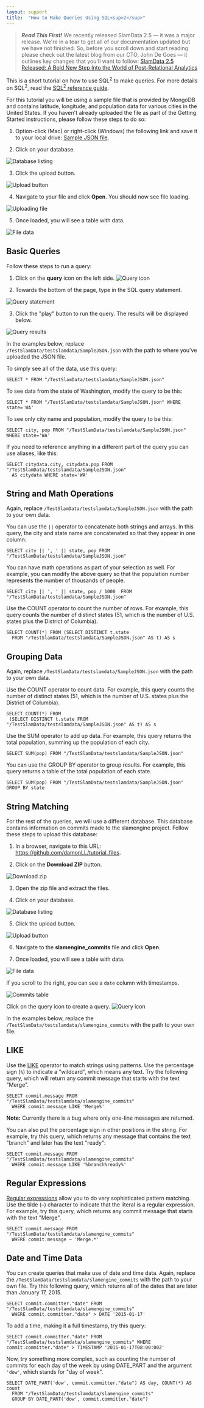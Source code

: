 ```yaml
---
layout: support
title:  "How to Make Queries Using SQL<sup>2</sup>"
---
```


> ***Read This First!***
> We recently released SlamData 2.5 — it was a major release. We're in a tear to get all of our documentation updated but we have not finished. So, before you scroll down and start reading please check out the latest blog from our CTO, John De Goes — it outlines key changes that you'll want to follow: [SlamData 2.5 Released: A Bold New Step Into the World of Post-Relational Analytics](/releases/2016/02/19/slamdata-2-5-released-a-bold-new-step-into-the-world-of-post-relational-analytics.html)


This is a short tutorial on how to use SQL<sup>2</sup> to make queries. For more details on SQL<sup>2</sup>, read the [SQL<sup>2</sup> reference guide](/documentation/reference/#sql<sup>2</sup>reference).

For this tutorial you will be using a sample file that is provided by MongoDB and contains latitude, longitude, and population data for various cities in the United States. If you haven't already uploaded the file as part of the Getting Started instructions, please follow these steps to do so:

1. Option-click (Mac) or right-click (Windows) the following link and save it to your local drive: [Sample JSON file](http://media.mongodb.org/zips.json?_ga=1.138295545.8598417.1408291048).

2. Click on your database. </br>

![Database listing](/images/screenshots/getting-started-db-listed.png)

3. Click the upload button. </br>

![Upload button](/images/screenshots/getting-started-upload.png)

4. Navigate to your file and click **Open**. You should now see file loading. </br>

![Uploading file](/images/screenshots/getting-started-file-loading.png)

5. Once loaded, you will see a table with data. </br>

![File data](/images/screenshots/how-to-sql2-table.png)





## Basic Queries

Follow these steps to run a query:

1. Click on the **query** icon on the left side. ![Query icon](/images/screenshots/front-end-query-icon.png)

2. Towards the bottom of the page, type in the SQL query statement. </br>

![Query statement](/images/screenshots/how-to-sql2-type-query.png)

3. Click the "play" button to run the query. The results will be displayed below.  </br>

![Query results](/images/screenshots/how-to-sql2-all-query-results.png)


In the examples below, replace `/TestSlamData/testslamdata/SampleJSON.json` with the path to where you've uploaded the JSON file.

To simply see all of the data, use this query:

    SELECT * FROM "/TestSlamData/testslamdata/SampleJSON.json"

To see data from the state of Washington, modify the query to be this:

    SELECT * FROM "/TestSlamData/testslamdata/SampleJSON.json" WHERE state='WA'

To see only city name and population, modify the query to be this:

    SELECT city, pop FROM "/TestSlamData/testslamdata/SampleJSON.json" WHERE state='WA'

If you need to reference anything in a different part of the query you can
use aliases, like this:

    SELECT citydata.city, citydata.pop FROM "/TestSlamData/testslamdata/SampleJSON.json"
      AS citydata WHERE state='WA'





## String and Math Operations

Again, replace `/TestSlamData/testslamdata/SampleJSON.json` with the path to your own data.

You can use the `||` operator to concatenate both strings and arrays. In this query,
the city and state name are concatenated so that they appear in one column:

    SELECT city || ', ' || state, pop FROM "/TestSlamData/testslamdata/SampleJSON.json"

You can have math operations as part of your selection as well. For example, you
can modify the above query so that the population number represents the number
of thousands of people.

    SELECT city || ', ' || state, pop / 1000  FROM "/TestSlamData/testslamdata/SampleJSON.json"

Use the COUNT operator to count the number of rows. For example, this query
counts the number of distinct states (51, which is the number of U.S. states
plus the District of Columbia).

    SELECT COUNT(*) FROM (SELECT DISTINCT t.state
      FROM "/TestSlamData/testslamdata/SampleJSON.json" AS t) AS s






## Grouping Data

Again, replace `/TestSlamData/testslamdata/SampleJSON.json` with the path to your own data.

Use the COUNT operator to count data. For example, this query
counts the number of distinct states (51, which is the number of U.S. states
plus the District of Columbia).

    SELECT COUNT(*) FROM
     (SELECT DISTINCT t.state FROM "/TestSlamData/testslamdata/SampleJSON.json" AS t) AS s

Use the SUM operator to add up data. For example, this query returns the total
population, summing up the population of each city.

    SELECT SUM(pop) FROM "/TestSlamData/testslamdata/SampleJSON.json"

You can use the GROUP BY operator to group results. For example, this query returns
a table of the total population of each state.

    SELECT SUM(pop) FROM "/TestSlamData/testslamdata/SampleJSON.json" GROUP BY state





## String Matching

For the rest of the queries, we will use a different database. This database contains information on commits made to the slamengine project. Follow these steps to upload this database:

1. In a browser, navigate to this URL: <https://github.com/damonLL/tutorial_files>.

2. Click on the **Download ZIP** button.

![Download zip](/images/screenshots/how-to-sql2-download.png)

3. Open the zip file and extract the files.

4. Click on your database. </br>

![Database listing](/images/screenshots/getting-started-db-listed.png)

5. Click the upload button. </br>

![Upload button](/images/screenshots/getting-started-upload.png)

6. Navigate to the **slamengine_commits** file and click **Open**.

7. Once loaded, you will see a table with data. </br>

![File data](/images/screenshots/how-to-sql2-commits-table.png)

If you scroll to the right, you can see a `date` column with timestamps.

![Commits table](/images/screenshots/how-to-sql2-timestamps.png)

Click on the query icon to create a query. ![Query icon](/images/screenshots/front-end-query-icon.png)

In the examples below, replace the `/TestSlamData/testslamdata/slamengine_commits` with the path to your own file.






## LIKE

Use the [LIKE](http://www.w3schools.com/sql/sql_like.asp) operator to match strings using patterns. Use the percentage sign (`%`) to indicate a "wildcard", which means any text. Try the following query, which will
return any commit message that starts with the text "Merge".

    SELECT commit.message FROM "/TestSlamData/testslamdata/slamengine_commits"
      WHERE commit.message LIKE 'Merge%'

**Note:** Currently there is a bug where only one-line messages are returned.

You can also put the percentage sign in other positions in the string. For example, try this query, which returns any message that contains the text "branch" and later has the text "ready":

    SELECT commit.message FROM "/TestSlamData/testslamdata/slamengine_commits"
      WHERE commit.message LIKE '%branch%ready%'





## Regular Expressions

[Regular expressions](https://en.wikipedia.org/wiki/Regular_expression) allow you to do very sophisticated pattern matching. Use the tilde (`~`) character to indicate that the literal is a regular expression. For example, try this query, which returns any commit message that starts with the text "Merge".

    SELECT commit.message FROM "/TestSlamData/testslamdata/slamengine_commits"
      WHERE commit.message ~ 'Merge.*'






## Date and Time Data

You can create queries that make use of date and time data. Again, replace the `/TestSlamData/testslamdata/slamengine_commits` with the path to your own file. Try this following query, which returns all of the dates that are later than January 17, 2015.

    SELECT commit.committer."date" FROM "/TestSlamData/testslamdata/slamengine_commits"
      WHERE commit.committer."date" > DATE '2015-01-17'

To add a time, making it a full timestamp, try this query:

    SELECT commit.committer."date" FROM "/TestSlamData/testslamdata/slamengine_commits" WHERE commit.committer."date" > TIMESTAMP '2015-01-17T08:00:00Z'

Now, try something more complex, such as counting the number of commits for each day of the week by using DATE_PART and the argument `'dow'`, which stands for "day of week".

    SELECT DATE_PART('dow', commit.committer."date") AS day, COUNT(*) AS count
      FROM "/TestSlamData/testslamdata/slamengine_commits"
      GROUP BY DATE_PART('dow', commit.committer."date")
